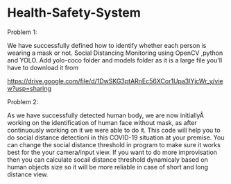 # Health-Safety-System
Problem 1:

We have successfully defined how to identify whether each person is wearing a mask or not.
Social Distancing Monitoring using OpenCV ,python and YOLO.
Add yolo-coco folder and models folder as it is a large file you'll have to download it from 

https://drive.google.com/file/d/1DwSKG3ptARnEc56XCor1Upa3lYjcWr_y/view?usp=sharing

Problem 2:

As we have successfully detected human body, we are now initiallyÂ  working on the identification of human face without mask, as after continuously working on it we were able to do it.
This code will help you to do social distance detectioni in this COVID-19 situation at your premise. 
You can change the social distance threshold in program to make sure it works best for the your camera/input view. If you want to do more improvisation then you can calculate socail distance threshold dynamicaly based on human objects size so it will be more reliable in case of short and long distance view.




